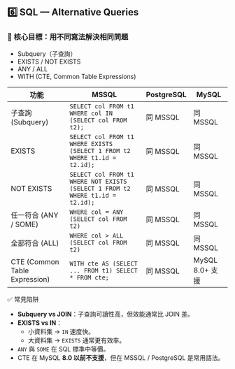 ## 6️⃣ SQL — Alternative Queries

### 🎯 核心目標：用不同寫法解決相同問題

- Subquery（子查詢）
- EXISTS / NOT EXISTS
- ANY / ALL
- WITH (CTE, Common Table Expressions)

| 功能                          | MSSQL                                                                         | PostgreSQL | MySQL           |
| ----------------------------- | ----------------------------------------------------------------------------- | ---------- | --------------- |
| 子查詢 (Subquery)             | `SELECT col FROM t1 WHERE col IN (SELECT col FROM t2);`                       | 同 MSSQL   | 同 MSSQL        |
| EXISTS                        | `SELECT col FROM t1 WHERE EXISTS (SELECT 1 FROM t2 WHERE t1.id = t2.id);`     | 同 MSSQL   | 同 MSSQL        |
| NOT EXISTS                    | `SELECT col FROM t1 WHERE NOT EXISTS (SELECT 1 FROM t2 WHERE t1.id = t2.id);` | 同 MSSQL   | 同 MSSQL        |
| 任一符合 (ANY / SOME)         | `WHERE col = ANY (SELECT col FROM t2)`                                        | 同 MSSQL   | 同 MSSQL        |
| 全部符合 (ALL)                | `WHERE col > ALL (SELECT col FROM t2)`                                        | 同 MSSQL   | 同 MSSQL        |
| CTE (Common Table Expression) | `WITH cte AS (SELECT ... FROM t1) SELECT * FROM cte;`                         | 同 MSSQL   | MySQL 8.0+ 支援 |

✅ 常見陷阱

- **Subquery vs JOIN**：子查詢可讀性高，但效能通常比 JOIN 差。
- **EXISTS vs IN**：
  - 小資料集 → `IN` 速度快。
  - 大資料集 → `EXISTS` 通常更有效率。
- `ANY` 與 `SOME` 在 SQL 標準中等價。
- CTE 在 MySQL **8.0 以前不支援**，但在 MSSQL / PostgreSQL 是常用語法。
